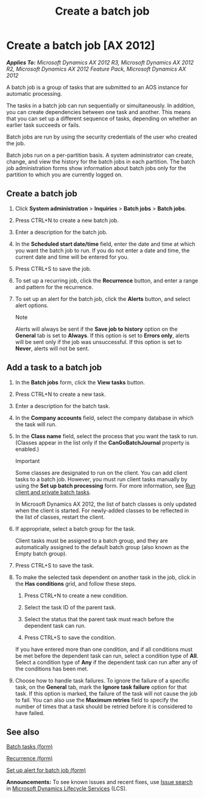 ﻿---
title: Create a batch job
TOCTitle: Create a batch job
ms:assetid: 81a1c46c-d305-4b78-81f1-fb8029d575f7
ms:mtpsurl: https://technet.microsoft.com/en-us/library/Gg213151(v=AX.60)
ms:contentKeyID: 35132702
ms.date: 04/18/2014
mtps_version: v=AX.60
---

# Create a batch job [AX 2012]


_**Applies To:** Microsoft Dynamics AX 2012 R3, Microsoft Dynamics AX 2012 R2, Microsoft Dynamics AX 2012 Feature Pack, Microsoft Dynamics AX 2012_

A batch job is a group of tasks that are submitted to an AOS instance for automatic processing.

The tasks in a batch job can run sequentially or simultaneously. In addition, you can create dependencies between one task and another. This means that you can set up a different sequence of tasks, depending on whether an earlier task succeeds or fails.

Batch jobs are run by using the security credentials of the user who created the job.

Batch jobs run on a per-partition basis. A system administrator can create, change, and view the history for the batch jobs in each partition. The batch job administration forms show information about batch jobs only for the partition to which you are currently logged on.

## Create a batch job

1.  Click **System administration** \> **Inquiries** \> **Batch jobs** \> **Batch jobs**.

2.  Press CTRL+N to create a new batch job.

3.  Enter a description for the batch job.

4.  In the **Scheduled start date/time** field, enter the date and time at which you want the batch job to run. If you do not enter a date and time, the current date and time will be entered for you.

5.  Press CTRL+S to save the job.

6.  To set up a recurring job, click the **Recurrence** button, and enter a range and pattern for the recurrence.

7.  To set up an alert for the batch job, click the **Alerts** button, and select alert options.
    

    > [!NOTE]
    > <P>Alerts will always be sent if the <STRONG>Save job to history</STRONG> option on the <STRONG>General</STRONG> tab is set to <STRONG>Always</STRONG>. If this option is set to <STRONG>Errors only</STRONG>, alerts will be sent only if the job was unsuccessful. If this option is set to <STRONG>Never</STRONG>, alerts will not be sent.</P>



## Add a task to a batch job

1.  In the **Batch jobs** form, click the **View tasks** button.

2.  Press CTRL+N to create a new task.

3.  Enter a description for the batch task.

4.  In the **Company accounts** field, select the company database in which the task will run.

5.  In the **Class name** field, select the process that you want the task to run. (Classes appear in the list only if the **CanGoBatchJournal** property is enabled.)
    

    > [!IMPORTANT]
    > <P>Some classes are designated to run on the client. You can add client tasks to a batch job. However, you must run client tasks manually by using the <STRONG>Set up batch processing</STRONG> form. For more information, see <A href="run-client-and-private-batch-tasks.md">Run client and private batch tasks</A>.</P>
    > <P>In Microsoft Dynamics AX 2012, the list of batch classes is only updated when the client is started. For newly-added classes to be reflected in the list of classes, restart the client.</P>



6.  If appropriate, select a batch group for the task.
    
    Client tasks must be assigned to a batch group, and they are automatically assigned to the default batch group (also known as the Empty batch group).

7.  Press CTRL+S to save the task.

8.  To make the selected task dependent on another task in the job, click in the **Has conditions** grid, and follow these steps.
    
    1.  Press CTRL+N to create a new condition.
    
    2.  Select the task ID of the parent task.
    
    3.  Select the status that the parent task must reach before the dependent task can run.
    
    4.  Press CTRL+S to save the condition.
    
    If you have entered more than one condition, and if all conditions must be met before the dependent task can run, select a condition type of **All**. Select a condition type of **Any** if the dependent task can run after any of the conditions has been met.

9.  Choose how to handle task failures. To ignore the failure of a specific task, on the **General** tab, mark the **Ignore task failure** option for that task. If this option is marked, the failure of the task will not cause the job to fail. You can also use the **Maximum retries** field to specify the number of times that a task should be retried before it is considered to have failed.

## See also

[Batch tasks (form)](https://technet.microsoft.com/en-us/library/hh209494\(v=ax.60\))

[Recurrence (form)](https://technet.microsoft.com/en-us/library/aa616143\(v=ax.60\))

[Set up alert for batch job (form)](https://technet.microsoft.com/en-us/library/hh209082\(v=ax.60\))

  
**Announcements:** To see known issues and recent fixes, use [Issue search](http://go.microsoft.com/fwlink/?linkid=389258) in [Microsoft Dynamics Lifecycle Services](http://go.microsoft.com/fwlink/?linkid=306505) (LCS).

